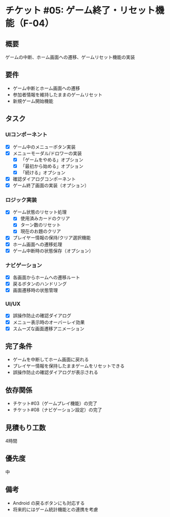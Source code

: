 # チケット #05: ゲーム終了・リセット機能（F-04）

## 概要
ゲームの中断、ホーム画面への遷移、ゲームリセット機能の実装

## 要件
- ゲーム中断とホーム画面への遷移
- 参加者情報を維持したままのゲームリセット
- 新規ゲーム開始機能

## タスク

### UIコンポーネント
- [x] ゲーム中のメニューボタン実装
- [x] メニューモーダル/ドロワーの実装
  - [x] 「ゲームをやめる」オプション
  - [x] 「最初から始める」オプション
  - [x] 「続ける」オプション
- [x] 確認ダイアログコンポーネント
- [x] ゲーム終了画面の実装（オプション）

### ロジック実装
- [x] ゲーム状態のリセット処理
  - [x] 使用済みカードのクリア
  - [x] ターン数のリセット
  - [x] 現在のお題のクリア
- [x] プレイヤー情報の保持/クリア選択機能
- [x] ホーム画面への遷移処理
- [x] ゲーム中断時の状態保存（オプション）

### ナビゲーション
- [x] 各画面からホームへの遷移ルート
- [x] 戻るボタンのハンドリング
- [x] 画面遷移時の状態管理

### UI/UX
- [x] 誤操作防止の確認ダイアログ
- [x] メニュー表示時のオーバーレイ効果
- [x] スムーズな画面遷移アニメーション

## 完了条件
- ゲームを中断してホーム画面に戻れる
- プレイヤー情報を保持したままゲームをリセットできる
- 誤操作防止の確認ダイアログが表示される

## 依存関係
- チケット#03（ゲームプレイ機能）の完了
- チケット#08（ナビゲーション設定）の完了

## 見積もり工数
4時間

## 優先度
中

## 備考
- Android の戻るボタンにも対応する
- 将来的にはゲーム統計機能との連携を考慮